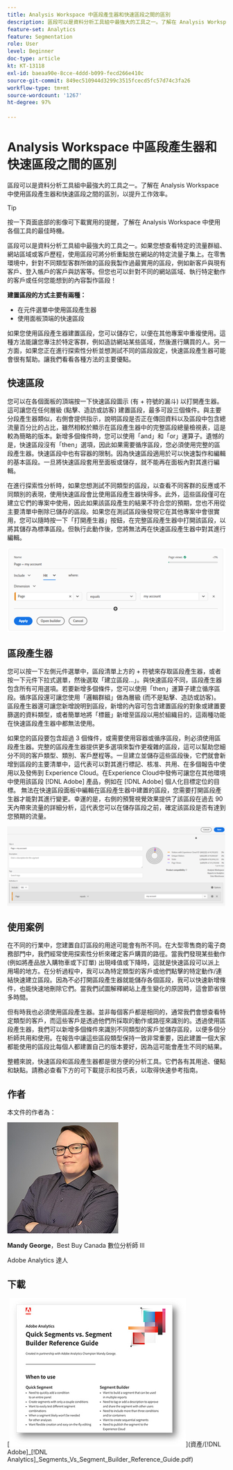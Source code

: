 ```yaml
---
title: Analysis Workspace 中區段產生器和快速區段之間的區別
description: 區段可以是資料分析工具組中最強大的工具之一。了解在 Analysis Workspace 中使用區段產生器和快速區段之間的區別，以提升工作效率。
feature-set: Analytics
feature: Segmentation
role: User
level: Beginner
doc-type: article
kt: KT-13118
exl-id: baeaa90e-8cce-4ddd-b099-fecd266e410c
source-git-commit: 849ec510944d3299c3515fcecd5fc57d74c3fa26
workflow-type: tm+mt
source-wordcount: '1267'
ht-degree: 97%

---
```


# Analysis Workspace 中區段產生器和快速區段之間的區別

區段可以是資料分析工具組中最強大的工具之一。了解在 Analysis Workspace 中使用區段產生器和快速區段之間的區別，以提升工作效率。

>[!TIP]
>
> 按一下頁面底部的影像可下載實用的提醒，了解在 Analysis Workspace 中使用各個工具的最佳時機。

區段可以是資料分析工具組中最強大的工具之一。如果您想查看特定的流量群組、網站區域或客戶歷程，使用區段可將分析重點放在網站的特定流量子集上。在零售環境中，針對不同類型客群所做的區段我製作過最實用的區段，例如新客戶與現有客戶、登入帳戶的客戶與訪客等。但您也可以針對不同的網站區域、執行特定動作的客戶或任何您能想到的內容製作區段！

**建置區段的方式主要有兩種：**

* 在元件選單中使用區段產生器
* 使用面板頂端的快速區段

如果您使用區段產生器建置區段，您可以儲存它，以便在其他專案中重複使用。這種方法能讓您專注於特定客群，例如造訪網站某些區域，然後進行購買的人。另一方面，如果您正在進行探索性分析並想測試不同的區段設定，快速區段產生器可能會很有幫助。讓我們看看各種方法的主要優點。

## 快速區段

您可以在各個面板的頂端按一下快速區段圖示 (有 + 符號的漏斗) 以打開產生器。這可讓您在任何層級 (點擊、造訪或訪客) 建置區段，最多可設三個條件。與主要分段產生器類似，右側會提供指示，說明區段是否正在傳回資料以及區段中包含總流量百分比的占比，雖然相較於顯示在區段產生器中的完整區段總量檢視表，這是較為簡略的版本。新增多個條件時，您可以使用「and」和「or」運算子。遺憾的是，快速區段沒有「then」選項，因此如果需要循序區段，您必須使用完整的區段產生器。快速區段中也有容器的限制。因為快速區段適用於可以快速製作和編輯的基本區段。一旦將快速區段套用至面板或儲存，就不能再在面板內對其進行編輯。

在進行探索性分析時，如果您想測試不同類型的區段，以查看不同客群的反應或不同類別的表現，使用快速區段會比使用區段產生器快得多。此外，這些區段僅可在建立它們的專案中使用，因此如果該區段產生的結果不符合您的預期，您也不用從主要清單中刪除已儲存的區段。如果您在測試區段後發現它在其他專案中會很實用，您可以隨時按一下「打開產生器」按鈕，在完整區段產生器中打開該區段，以將其儲存為標準區段。但執行此動作後，您將無法再在快速區段產生器中對其進行編輯。

![快速區段](assets/quick-segement.png)

## 區段產生器

您可以按一下左側元件選單中，區段清單上方的 + 符號來存取區段產生器，或者按一下元件下拉式選單，然後選取「建立區段...」。與快速區段不同，區段產生器包含所有可用選項。若要新增多個條件，您可以使用「then」運算子建立循序區段。循序區段還可讓您使用「邏輯群組」做為層級 (而不是點擊、造訪或訪客)。區段產生器還可讓您新增說明到區段，新增的內容可包含建置區段的對象或建置要篩選的資料類型，或者簡單地將「標籤」新增至區段以用於組織目的，這兩種功能在快速區段產生器中都無法使用。

如果您的區段要包含超過 3 個條件，或需要使用容器或循序區段，則必須使用區段產生器。完整的區段產生器提供更多選項來製作更複雜的區段，這可以幫助您細分不同的客戶類型、類別、客戶歷程等。一旦建立並儲存這些區段後，它們就會新增到區段的主要清單中，這代表可以對其進行標記、核准、共用、在多個報告中使用以及發佈到 Experience Cloud。在Experience Cloud中發佈可讓您在其他環境中使用該區段 [!DNL Adobe] 產品，例如在 [!DNL Adobe] 個人化目標定位的目標。 無法在快速區段面板中編輯在區段產生器中建置的區段，您需要打開區段產生器才能對其進行變更。幸運的是，右側的預覽視覺效果提供了該區段在過去 90 天內帶來流量的詳細分析，這代表您可以在儲存區段之前，確定該區段是否有達到您預期的流量。

![區段產生器](assets/segment-builder-quick.png)

## 使用案例

在不同的行業中，您建置自訂區段的用途可能會有所不同。在大型零售商的電子商務部門中，我們經常使用探索性分析來確定客戶購買的路徑。當我們發現某些動作 (例如將產品放入購物車或下訂單) 出現峰值或下降時，這就是快速區段可以派上用場的地方。在分析過程中，我可以為特定類型的客戶或他們點擊的特定動作/連結快速建立區段。因為不必打開區段產生器就能儲存各個區段，我可以快速新增條件，也能快速地刪除它們。當我們試圖解釋網站上產生變化的原因時，這會節省很多時間。

但有時我也必須使用區段產生器。並非每個客戶都是相同的，通常我們會想查看特定類型的客戶，而這些客戶是透過他們所採取的動作或路徑來識別的。透過使用區段產生器，我們可以新增多個條件來識別不同類型的客戶並儲存區段，以便多個分析師共用和使用。在報告中讓這些區段類型保持一致非常重要，因此建置一個大家都能使用的區段比每個人都建置自己的版本要好，因為這可能會產生不同的結果。

整體來說，快速區段和區段產生器都是很方便的分析工具。它們各有其用途、優點和缺點。請務必查看下方的可下載提示和技巧表，以取得快速參考指南。

## 作者

本文件的作者為：

![Mandy George](assets/mandy-george-2.png)

**Mandy George**，Best Buy Canada 數位分析師 III

Adobe Analytics 達人

## 下載

[![快速區段下載](assets/quick-segments-download-small.jpg)](資產/[!DNL Adobe]_[!DNL Analytics]_Segments_Vs_Segment_Builder_Reference_Guide.pdf)
